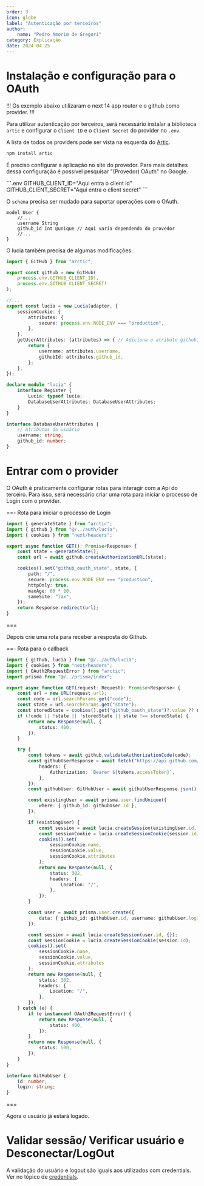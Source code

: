 ```yaml
---
order: 3
icon: globe
label: "Autenticação por terceiros"
author:
    name: "Pedro Amorim de Gregori"
category: Explicação
date: 2024-04-25
---
```


# Instalação e configuração para o OAuth

!!!
Os exemplo abaixo utilizaram o next 14 app router e o github como provider.
!!!

Para utilizar autenticação por terceiros, será necessário instalar a biblioteca `artic` e configurar o `Client ID` e o `Client Secret` do provider no `.env`.

A lista de todos os providers pode ser vista na esquerda do [Artic](https://arctic.js.org/).

```bash
npm install artic
```

É preciso configurar a aplicação no site do provedor. Para mais detalhes dessa configuração é possível pesquisar "(Provedor) OAuth" no Google.

´´´.env
GITHUB_CLIENT_ID="Aqui entra o client id"
GITHUB_CLIENT_SECRET="Aqui entra o client secret"
´´´

O `schema` precisa ser mudado para suportar operações com o OAuth.

```prisma schema.prisma
model User {
    //...
    username String
    github_id Int @unique // Aqui varia dependendo do provedor
    //...
}
```

O lucia também precisa de algumas modificações.

```ts auth/lucia.ts
import { GitHub } from "arctic";

export const github = new GitHub(
	process.env.GITHUB_CLIENT_ID!,
	process.env.GITHUB_CLIENT_SECRET!
);

//...
export const lucia = new Lucia(adapter, {
	sessionCookie: {
		attributes: {
			secure: process.env.NODE_ENV === "production",
		},
	},
	getUserAttributes: (attributes) => { // Adiciona o atributo githubId
		return {
			username: attributes.username,
			githubId: attributes.github_id,
		};
	},
});

declare module "lucia" {
	interface Register {
		Lucia: typeof lucia;
		DatabaseUserAttributes: DatabaseUserAttributes;
	}
}

interface DatabaseUserAttributes {
	// Atributos do usuário
	username: string;
	github_id: number;
}

```
# Entrar com o provider

O OAuth é praticamente configurar rotas para interagir com a Api do terceiro. Para isso, será necessário criar uma rota para iniciar o processo de Login com o provider.

==- Rota para iniciar o processo de Login
```ts api/signin/github/route.ts
import { generateState } from "arctic";
import { github } from "@/../auth/lucia";
import { cookies } from "next/headers";

export async function GET(): Promise<Response> {
	const state = generateState();
	const url = await github.createAuthorizationURL(state);

	cookies().set("github_oauth_state", state, {
		path: "/",
		secure: process.env.NODE_ENV === "production",
		httpOnly: true,
		maxAge: 60 * 10,
		sameSite: "lax",
	});
	return Response.redirect(url);
}

```
===

Depois crie uma rota para receber a resposta do Github.

==- Rota para o callback

```ts api/signin/github/callback/route.ts
import { github, lucia } from "@/../auth/lucia";
import { cookies } from "next/headers";
import { OAuth2RequestError } from "arctic";
import prisma from "@/../prisma/index";

export async function GET(request: Request): Promise<Response> {
	const url = new URL(request.url);
	const code = url.searchParams.get("code");
	const state = url.searchParams.get("state");
	const storedState = cookies().get("github_oauth_state")?.value ?? null;
	if (!code || !state || !storedState || state !== storedState) {
		return new Response(null, {
			status: 400,
		});
	}

	try {
		const tokens = await github.validateAuthorizationCode(code);
		const githubUserResponse = await fetch("https://api.github.com/user", {
			headers: {
				Authorization: `Bearer ${tokens.accessToken}`,
			},
		});
		const githubUser: GitHubUser = await githubUserResponse.json();

		const existingUser = await prisma.user.findUnique({
			where: { github_id: githubUser.id },
		});

		if (existingUser) {
			const session = await lucia.createSession(existingUser.id, {});
			const sessionCookie = lucia.createSessionCookie(session.id);
			cookies().set(
				sessionCookie.name,
				sessionCookie.value,
				sessionCookie.attributes
			);
			return new Response(null, {
				status: 302,
				headers: {
					Location: "/",
				},
			});
		}

		const user = await prisma.user.create({
			data: { github_id: githubUser.id, username: githubUser.login },
		});

		const session = await lucia.createSession(user.id, {});
		const sessionCookie = lucia.createSessionCookie(session.id);
		cookies().set(
			sessionCookie.name,
			sessionCookie.value,
			sessionCookie.attributes
		);
		return new Response(null, {
			status: 302,
			headers: {
				Location: "/",
			},
		});
	} catch (e) {
		if (e instanceof OAuth2RequestError) {
			return new Response(null, {
				status: 400,
			});
		}
		return new Response(null, {
			status: 500,
		});
	}
}

interface GitHubUser {
	id: number;
	login: string;
}

```
===

Agora o usuário já estará logado.

# Validar sessão/ Verificar usuário e Desconectar/LogOut

A validação do usuário e logout são iguais aos utilizados com credentials. Ver no tópico de [credentials](https://docs.structej.com/squads/dev-app/luciaauth/credentials/).
